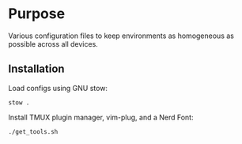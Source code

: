# Purpose
Various configuration files to keep environments as homogeneous as possible across all devices.

## Installation
Load configs using GNU stow:

` stow . `

Install TMUX plugin manager, vim-plug, and a Nerd Font:

`./get_tools.sh `
